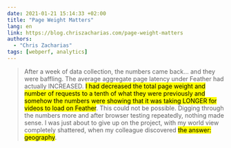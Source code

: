 ```yaml
---
date: 2021-01-21 15:14:33 +02:00
title: "Page Weight Matters"
lang: en
link: https://blog.chriszacharias.com/page-weight-matters
authors:
  - "Chris Zacharias"
tags: [webperf, analytics]
---
```


> After a week of data collection, the numbers came back… and they were baffling. The average aggregate page latency under Feather had actually INCREASED. <mark>I had decreased the total page weight and number of requests to a tenth of what they were previously and somehow the numbers were showing that it was taking LONGER for videos to load on Feather</mark>. This could not be possible. Digging through the numbers more and after browser testing repeatedly, nothing made sense. I was just about to give up on the project, with my world view completely shattered, when my colleague discovered <mark>the answer: geography</mark>.
